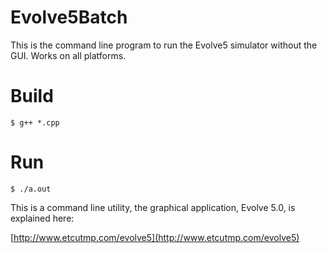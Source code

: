 # Evolve5Batch
This is the command line program to run the Evolve5
simulator without the GUI. Works on all platforms.

# Build
```
$ g++ *.cpp
```

# Run
```
$ ./a.out
```
This is a command line utility, the graphical application, Evolve 5.0, is explained here:

[http://www.etcutmp.com/evolve5](http://www.etcutmp.com/evolve5)
